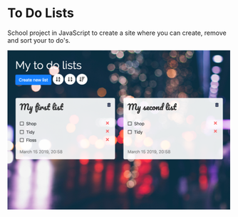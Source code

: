 <h1>To Do Lists</h1>

<p>School project in JavaScript to create a site where you can create, remove and sort your to do's.</p>

<img src="images/readmeimg.png" width="500px">
